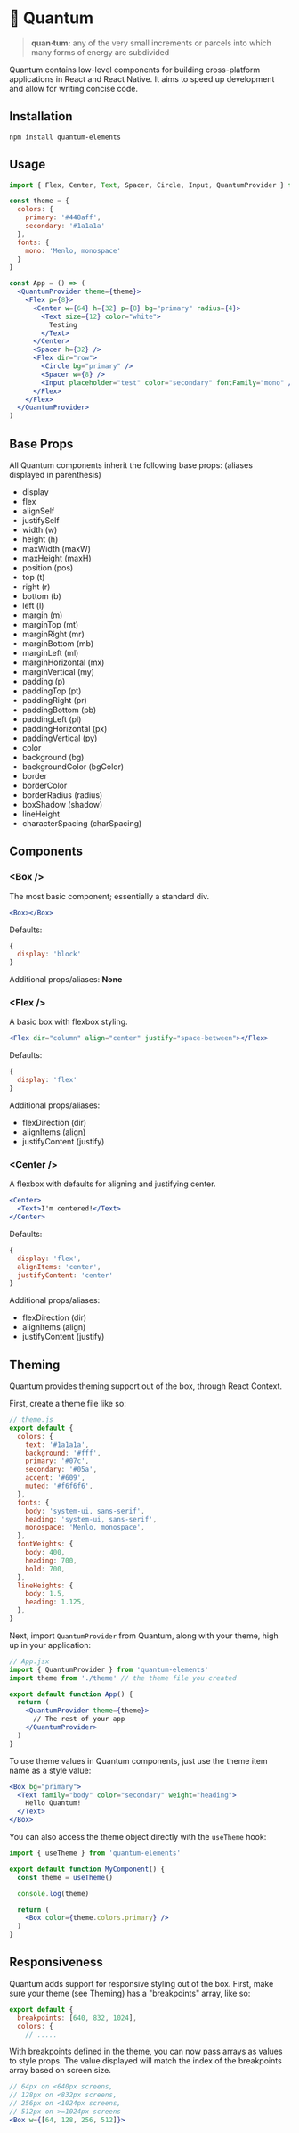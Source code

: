 # 🔬 Quantum

> **quan·tum:** any of the very small increments or parcels into which many forms of energy are subdivided

Quantum contains low-level components for building cross-platform applications in React and React Native. It aims to speed up development and allow for writing concise code.

## Installation

```
npm install quantum-elements
```

## Usage

```jsx
import { Flex, Center, Text, Spacer, Circle, Input, QuantumProvider } from 'quantum-elements'

const theme = {
  colors: {
    primary: '#448aff',
    secondary: '#1a1a1a'
  },
  fonts: {
    mono: 'Menlo, monospace'
  }
}

const App = () => (
  <QuantumProvider theme={theme}>
    <Flex p={8}>
      <Center w={64} h={32} p={8} bg="primary" radius={4}>
        <Text size={12} color="white">
          Testing
        </Text>
      </Center>
      <Spacer h={32} />
      <Flex dir="row">
        <Circle bg="primary" />
        <Spacer w={8} />
        <Input placeholder="test" color="secondary" fontFamily="mono" />
      </Flex>
    </Flex>
  </QuantumProvider>
)
```

## Base Props

All Quantum components inherit the following base props: (aliases displayed in parenthesis)
- display
- flex
- alignSelf
- justifySelf
- width (w)
- height (h)
- maxWidth (maxW)
- maxHeight (maxH)
- position (pos)
- top (t)
- right (r)
- bottom (b)
- left (l)
- margin (m)
- marginTop (mt)
- marginRight (mr)
- marginBottom (mb)
- marginLeft (ml)
- marginHorizontal (mx)
- marginVertical (my)
- padding (p)
- paddingTop (pt)
- paddingRight (pr)
- paddingBottom (pb)
- paddingLeft (pl)
- paddingHorizontal (px)
- paddingVertical (py)
- color
- background (bg)
- backgroundColor (bgColor)
- border
- borderColor
- borderRadius (radius)
- boxShadow (shadow)
- lineHeight
- characterSpacing (charSpacing)

## Components

### \<Box />

The most basic component; essentially a standard div.

```jsx
<Box></Box>
```

Defaults:
```js
{
  display: 'block'
}
```

Additional props/aliases: **None**

### \<Flex />

A basic box with flexbox styling.

```jsx
<Flex dir="column" align="center" justify="space-between"></Flex>
```

Defaults:
```js
{
  display: 'flex'
}
```

Additional props/aliases:
- flexDirection (dir)
- alignItems (align)
- justifyContent (justify)

### \<Center />

A flexbox with defaults for aligning and justifying center.

```jsx
<Center>
  <Text>I'm centered!</Text>
</Center>
```

Defaults:
```js
{
  display: 'flex',
  alignItems: 'center',
  justifyContent: 'center'
}
```

Additional props/aliases:
- flexDirection (dir)
- alignItems (align)
- justifyContent (justify)

## Theming

Quantum provides theming support out of the box, through React Context.

First, create a theme file like so:

```js
// theme.js
export default {
  colors: {
    text: '#1a1a1a',
    background: '#fff',
    primary: '#07c',
    secondary: '#05a',
    accent: '#609',
    muted: '#f6f6f6',
  },
  fonts: {
    body: 'system-ui, sans-serif',
    heading: 'system-ui, sans-serif',
    monospace: 'Menlo, monospace',
  },
  fontWeights: {
    body: 400,
    heading: 700,
    bold: 700,
  },
  lineHeights: {
    body: 1.5,
    heading: 1.125,
  },
}
```

Next, import `QuantumProvider` from Quantum, along with your theme, high up in your application:

```jsx
// App.jsx
import { QuantumProvider } from 'quantum-elements'
import theme from './theme' // the theme file you created

export default function App() {
  return (
    <QuantumProvider theme={theme}>
      // The rest of your app
    </QuantumProvider>
  )
}
```


To use theme values in Quantum components, just use the theme item name as a style value:

```jsx
<Box bg="primary">
  <Text family="body" color="secondary" weight="heading">
    Hello Quantum!
  </Text>
</Box>
```

You can also access the theme object directly with the `useTheme` hook:

```jsx
import { useTheme } from 'quantum-elements'

export default function MyComponent() {
  const theme = useTheme()

  console.log(theme)

  return (
    <Box color={theme.colors.primary} />
  )
}
```

## Responsiveness

Quantum adds support for responsive styling out of the box. First, make sure your theme (see Theming) has a "breakpoints" array, like so:

```js
export default {
  breakpoints: [640, 832, 1024],
  colors: {
    // .....
```

With breakpoints defined in the theme, you can now pass arrays as values to style props. The value displayed will match the index of the breakpoints array based on screen size.

```jsx
// 64px on <640px screens,
// 128px on <832px screens,
// 256px on <1024px screens,
// 512px on >=1024px screens
<Box w={[64, 128, 256, 512]}>
```
